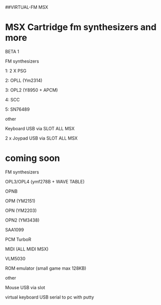##VIRTUAL-FM MSX

# MSX Cartridge fm synthesizers and more

BETA 1

FM synthesizers

  1: 2 X PSG 

  2: OPLL (Ym2314)
  
  3: OPL2 (Y8950 + APCM)
  
  4: SCC
  
  5: SN76489

other

Keyboard USB via SLOT ALL MSX

2 x Joypad USB via SLOT ALL MSX

# coming soon

FM synthesizers

OPL3/OPL4 (ymf278B + WAVE TABLE)

OPNB

OPM  (YM2151)

OPN  (YM2203) 

OPN2 (YM3438)

SAA1099

PCM TurboR

MIDI (ALL MIDI MSX)

VLM5030

ROM emulator (small game max 128KB)

other

Mouse USB via slot

virtual keyboard USB serial to pc with putty



 
